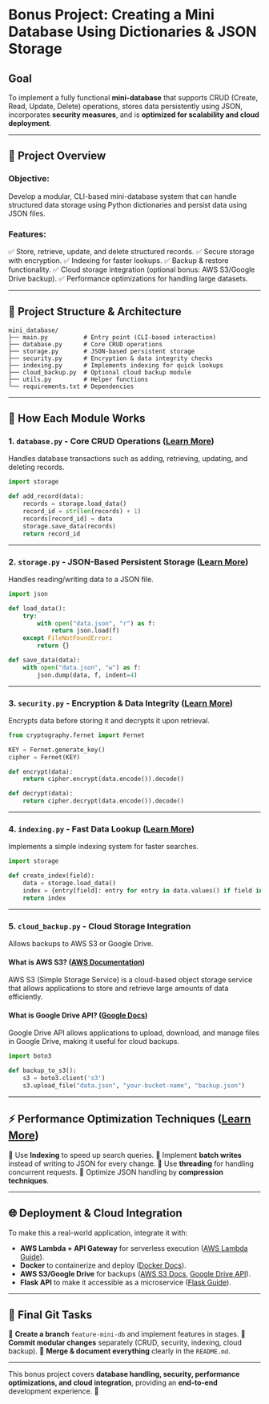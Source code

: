 # **Bonus Project: Creating a Mini Database Using Dictionaries & JSON Storage**

## **Goal**
To implement a fully functional **mini-database** that supports CRUD (Create, Read, Update, Delete) operations, stores data persistently using JSON, incorporates **security measures**, and is **optimized for scalability and cloud deployment**.

---

## **📌 Project Overview**
### **Objective:**
Develop a modular, CLI-based mini-database system that can handle structured data storage using Python dictionaries and persist data using JSON files.

### **Features:**
✅ Store, retrieve, update, and delete structured records.
✅ Secure storage with encryption.
✅ Indexing for faster lookups.
✅ Backup & restore functionality.
✅ Cloud storage integration (optional bonus: AWS S3/Google Drive backup).
✅ Performance optimizations for handling large datasets.

---

## **📂 Project Structure & Architecture**
```
mini_database/
├── main.py          # Entry point (CLI-based interaction)
├── database.py      # Core CRUD operations
├── storage.py       # JSON-based persistent storage
├── security.py      # Encryption & data integrity checks
├── indexing.py      # Implements indexing for quick lookups
├── cloud_backup.py  # Optional cloud backup module
├── utils.py         # Helper functions
└── requirements.txt # Dependencies
```

---

## **📌 How Each Module Works**

### **1. `database.py` - Core CRUD Operations** ([Learn More](https://www.w3schools.com/python/python_functions.asp))
Handles database transactions such as adding, retrieving, updating, and deleting records.

```python
import storage

def add_record(data):
    records = storage.load_data()
    record_id = str(len(records) + 1)
    records[record_id] = data
    storage.save_data(records)
    return record_id
```

---

### **2. `storage.py` - JSON-Based Persistent Storage** ([Learn More](https://www.w3schools.com/python/python_json.asp))
Handles reading/writing data to a JSON file.
```python
import json

def load_data():
    try:
        with open("data.json", "r") as f:
            return json.load(f)
    except FileNotFoundError:
        return {}

def save_data(data):
    with open("data.json", "w") as f:
        json.dump(data, f, indent=4)
```

---

### **3. `security.py` - Encryption & Data Integrity** ([Learn More](https://www.tutorialspoint.com/cryptography_with_python/cryptography_with_python_quick_guide.htm))
Encrypts data before storing it and decrypts it upon retrieval.
```python
from cryptography.fernet import Fernet

KEY = Fernet.generate_key()
cipher = Fernet(KEY)

def encrypt(data):
    return cipher.encrypt(data.encode()).decode()

def decrypt(data):
    return cipher.decrypt(data.encode()).decode()
```

---

### **4. `indexing.py` - Fast Data Lookup** ([Learn More](https://www.tutorialspoint.com/data_structures_algorithms/quick_guide.htm))
Implements a simple indexing system for faster searches.
```python
import storage

def create_index(field):
    data = storage.load_data()
    index = {entry[field]: entry for entry in data.values() if field in entry}
    return index
```

---

### **5. `cloud_backup.py` - Cloud Storage Integration**
Allows backups to AWS S3 or Google Drive.
#### **What is AWS S3?** ([AWS Documentation](https://aws.amazon.com/s3/))
AWS S3 (Simple Storage Service) is a cloud-based object storage service that allows applications to store and retrieve large amounts of data efficiently.

#### **What is Google Drive API?** ([Google Docs](https://developers.google.com/drive))
Google Drive API allows applications to upload, download, and manage files in Google Drive, making it useful for cloud backups.

```python
import boto3

def backup_to_s3():
    s3 = boto3.client('s3')
    s3.upload_file("data.json", "your-bucket-name", "backup.json")
```

---

## **⚡ Performance Optimization Techniques** ([Learn More](https://www.w3schools.com/python/python_performance.asp))
🔹 Use **Indexing** to speed up search queries.
🔹 Implement **batch writes** instead of writing to JSON for every change.
🔹 Use **threading** for handling concurrent requests.
🔹 Optimize JSON handling by **compression techniques**.

---

## **🌐 Deployment & Cloud Integration**
To make this a real-world application, integrate it with:
- **AWS Lambda + API Gateway** for serverless execution ([AWS Lambda Guide](https://aws.amazon.com/lambda/)).
- **Docker** to containerize and deploy ([Docker Docs](https://docs.docker.com/get-started/)).
- **AWS S3/Google Drive** for backups ([AWS S3 Docs](https://docs.aws.amazon.com/AmazonS3/latest/dev/Welcome.html), [Google Drive API](https://developers.google.com/drive)).
- **Flask API** to make it accessible as a microservice ([Flask Guide](https://flask.palletsprojects.com/en/2.0.x/)).

---

## **📜 Final Git Tasks**
🔹 **Create a branch** `feature-mini-db` and implement features in stages.
🔹 **Commit modular changes** separately (CRUD, security, indexing, cloud backup).
🔹 **Merge & document everything** clearly in the `README.md`.

---

This bonus project covers **database handling, security, performance optimizations, and cloud integration**, providing an **end-to-end** development experience. 🚀
